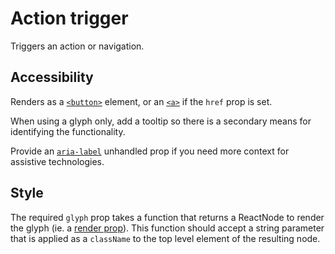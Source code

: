 # Action trigger

Triggers an action or navigation.

## Accessibility

Renders as a [`<button>`](https://developer.mozilla.org/en-US/docs/Web/HTML/Element/button) element, or an [`<a>`](https://developer.mozilla.org/en-US/docs/Web/HTML/Element/a) if the `href` prop is set.

When using a glyph only, add a tooltip so there is a secondary means for identifying the functionality.

Provide an [`aria-label`](https://developer.mozilla.org/en-US/docs/Web/Accessibility/ARIA/ARIA_Techniques/Using_the_aria-label_attribute) unhandled prop if you need more context for assistive technologies.

## Style

The required `glyph` prop takes a function that returns a ReactNode to render the glyph (ie. a [render prop](https://reactjs.org/docs/render-props.html)). This function should accept a string parameter that is applied as a `className` to the top level element of the resulting node.
